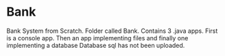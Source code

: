 # Bank
Bank System from Scratch.
Folder called Bank.
Contains 3 .java apps.
First is a console app. Then an app implementing files and finally one implementing a database
Database sql has not been uploaded.
